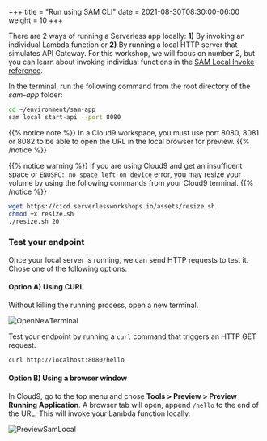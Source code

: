+++
title = "Run using SAM CLI"
date = 2021-08-30T08:30:00-06:00
weight = 10
+++

There are 2 ways of running a Serverless app locally: **1)** By invoking an individual Lambda function or **2)** By running a local HTTP server that simulates API Gateway. For this workshop, we will focus on number 2, but you can learn about invoking individual functions in the [SAM Local Invoke reference](https://docs.aws.amazon.com/en_pv/serverless-application-model/latest/developerguide/sam-cli-command-reference-sam-local-invoke.html).

In the terminal, run the following command from the root directory of the _sam-app_ folder:

```bash
cd ~/environment/sam-app
sam local start-api --port 8080
```

{{% notice note %}}
In a Cloud9 workspace, you must use port 8080, 8081 or 8082 to be able to open the URL in the local browser for preview.
{{% /notice %}}

{{% notice warning %}}
If you are using Cloud9 and get an insufficent space or `ENOSPC: no space left on device` error, you may resize your volume by using the following commands from your Cloud9 terminal.
{{% /notice %}}

```bash
wget https://cicd.serverlessworkshops.io/assets/resize.sh
chmod +x resize.sh
./resize.sh 20
```

### Test your endpoint

Once your local server is running, we can send HTTP requests to test it. Chose one of the following options:

#### Option A) Using CURL

Without killing the running process, open a new terminal.

![OpenNewTerminal](/images/python/local/cloud9_ide_new_terminal.png)

Test your endpoint by running a `curl` command that triggers an HTTP GET request.

```bash
curl http://localhost:8080/hello
```

#### Option B) Using a browser window

In Cloud9, go to the top menu and chose **Tools > Preview > Preview Running Application**. A browser tab will open, append `/hello` to the end of the URL. This will invoke your Lambda function locally.

![PreviewSamLocal](/images/python/local/cloud9_ide_browser.png)
